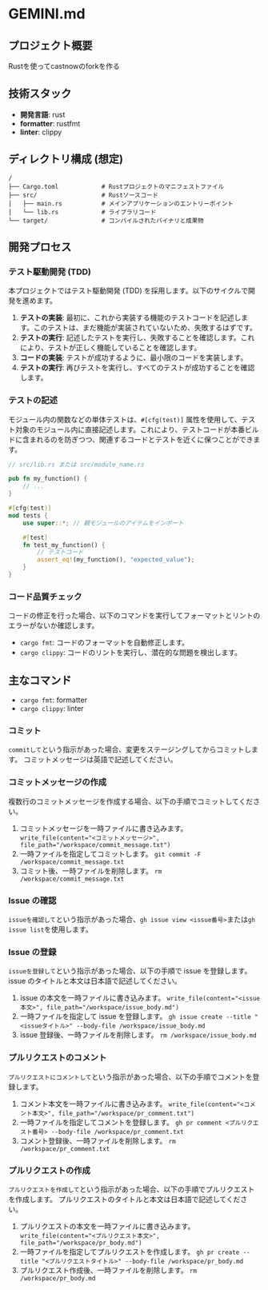 ﻿# GEMINI.md

## プロジェクト概要

Rustを使ってcastnowのforkを作る

## 技術スタック

- **開発言語**: rust
- **formatter**: rustfmt
- **linter**: clippy

## ディレクトリ構成 (想定)

```
/
├── Cargo.toml            # Rustプロジェクトのマニフェストファイル
├── src/                  # Rustソースコード
│   ├── main.rs           # メインアプリケーションのエントリーポイント
│   └── lib.rs            # ライブラリコード
└── target/               # コンパイルされたバイナリと成果物
```

## 開発プロセス

### テスト駆動開発 (TDD)

本プロジェクトではテスト駆動開発 (TDD) を採用します。以下のサイクルで開発を進めます。

1.  **テストの実装**: 最初に、これから実装する機能のテストコードを記述します。このテストは、まだ機能が実装されていないため、失敗するはずです。
2.  **テストの実行**: 記述したテストを実行し、失敗することを確認します。これにより、テストが正しく機能していることを確認します。
3.  **コードの実装**: テストが成功するように、最小限のコードを実装します。
4.  **テストの実行**: 再びテストを実行し、すべてのテストが成功することを確認します。

### テストの記述

モジュール内の関数などの単体テストは、`#[cfg(test)]` 属性を使用して、テスト対象のモジュール内に直接記述します。これにより、テストコードが本番ビルドに含まれるのを防ぎつつ、関連するコードとテストを近くに保つことができます。

```rust
// src/lib.rs または src/module_name.rs

pub fn my_function() {
    // ...
}

#[cfg(test)]
mod tests {
    use super::*; // 親モジュールのアイテムをインポート

    #[test]
    fn test_my_function() {
        // テストコード
        assert_eq!(my_function(), "expected_value");
    }
}
```

### コード品質チェック

コードの修正を行った場合、以下のコマンドを実行してフォーマットとリントのエラーがないか確認します。

- `cargo fmt`: コードのフォーマットを自動修正します。
- `cargo clippy`: コードのリントを実行し、潜在的な問題を検出します。

## 主なコマンド

- `cargo fmt`: formatter
- `cargo clippy`: linter

### コミット

`commitして`という指示があった場合、変更をステージングしてからコミットします。
コミットメッセージは英語で記述してください。

### コミットメッセージの作成

複数行のコミットメッセージを作成する場合、以下の手順でコミットしてください。

1. コミットメッセージを一時ファイルに書き込みます。
   `write_file(content="<コミットメッセージ>", file_path="/workspace/commit_message.txt")`
2. 一時ファイルを指定してコミットします。
   `git commit -F /workspace/commit_message.txt`
3. コミット後、一時ファイルを削除します。
   `rm /workspace/commit_message.txt`

### Issue の確認

`issueを確認して`という指示があった場合、`gh issue view <issue番号>`または`gh issue list`を使用します。

### Issue の登録

`issueを登録して`という指示があった場合、以下の手順で issue を登録します。
issue のタイトルと本文は日本語で記述してください。

1. issue の本文を一時ファイルに書き込みます。
   `write_file(content="<issue本文>", file_path="/workspace/issue_body.md")`
2. 一時ファイルを指定して issue を登録します。
   `gh issue create --title "<issueタイトル>" --body-file /workspace/issue_body.md`
3. issue 登録後、一時ファイルを削除します。
   `rm /workspace/issue_body.md`



### プルリクエストのコメント

`プルリクエストにコメントして`という指示があった場合、以下の手順でコメントを登録します。

1. コメント本文を一時ファイルに書き込みます。
   `write_file(content="<コメント本文>", file_path="/workspace/pr_comment.txt")`
2. 一時ファイルを指定してコメントを登録します。
   `gh pr comment <プルリクエスト番号> --body-file /workspace/pr_comment.txt`
3. コメント登録後、一時ファイルを削除します。
   `rm /workspace/pr_comment.txt`

### プルリクエストの作成

`プルリクエストを作成して`という指示があった場合、以下の手順でプルリクエストを作成します。
プルリクエストのタイトルと本文は日本語で記述してください。

1. プルリクエストの本文を一時ファイルに書き込みます。
   `write_file(content="<プルリクエスト本文>", file_path="/workspace/pr_body.md")`
2. 一時ファイルを指定してプルリクエストを作成します。
   `gh pr create --title "<プルリクエストタイトル>" --body-file /workspace/pr_body.md`
3. プルリクエスト作成後、一時ファイルを削除します。
   `rm /workspace/pr_body.md`
